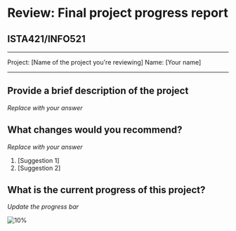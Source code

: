 # Review: Final project progress report
## ISTA421/INFO521

-------

Project: [Name of the project you're reviewing]
Name: [Your name]

-------

## Provide a brief description of the project
_Replace with your answer_

## What changes would you recommend?
_Replace with your answer_
1. [Suggestion 1]
2. [Suggestion 2]

## What is the current progress of this project?
_Update the progress bar_

![10%](https://progress-bar.dev/10)
